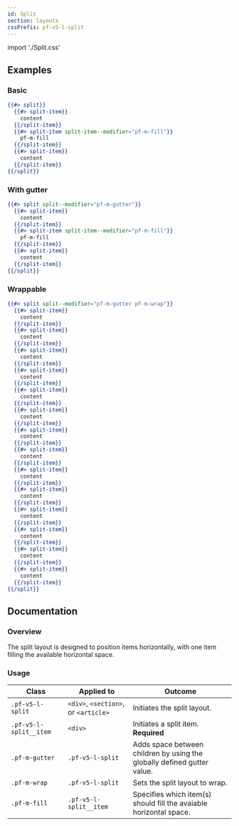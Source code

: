```yaml
---
id: Split
section: layouts
cssPrefix: pf-v5-l-split
---
```


import './Split.css'

## Examples
### Basic
```hbs
{{#> split}}
  {{#> split-item}}
    content
  {{/split-item}}
  {{#> split-item split-item--modifier="pf-m-fill"}}
    pf-m-fill
  {{/split-item}}
  {{#> split-item}}
    content
  {{/split-item}}
{{/split}}
```

### With gutter
```hbs
{{#> split split--modifier="pf-m-gutter"}}
  {{#> split-item}}
    content
  {{/split-item}}
  {{#> split-item split-item--modifier="pf-m-fill"}}
    pf-m-fill
  {{/split-item}}
  {{#> split-item}}
    content
  {{/split-item}}
{{/split}}
```

### Wrappable
```hbs
{{#> split split--modifier="pf-m-gutter pf-m-wrap"}}
  {{#> split-item}}
    content
  {{/split-item}}
  {{#> split-item}}
    content
  {{/split-item}}
  {{#> split-item}}
    content
  {{/split-item}}
  {{#> split-item}}
    content
  {{/split-item}}
  {{#> split-item}}
    content
  {{/split-item}}
  {{#> split-item}}
    content
  {{/split-item}}
  {{#> split-item}}
    content
  {{/split-item}}
  {{#> split-item}}
    content
  {{/split-item}}
  {{#> split-item}}
    content
  {{/split-item}}
  {{#> split-item}}
    content
  {{/split-item}}
  {{#> split-item}}
    content
  {{/split-item}}
  {{#> split-item}}
    content
  {{/split-item}}
  {{#> split-item}}
    content
  {{/split-item}}
  {{#> split-item}}
    content
  {{/split-item}}
{{/split}}
```

## Documentation
### Overview
The split layout is designed to position items horizontally, with one item filling the available horizontal space.

### Usage
| Class | Applied to | Outcome |
| -- | -- | -- |
| `.pf-v5-l-split` | `<div>`, `<section>`, or `<article>` | Initiates the split layout. |
| `.pf-v5-l-split__item` | `<div>` | Initiates a split item. **Required** |
| `.pf-m-gutter` | `.pf-v5-l-split` | Adds space between children by using the globally defined gutter value. |
| `.pf-m-wrap` | `.pf-v5-l-split` | Sets the split layout to wrap. |
| `.pf-m-fill` | `.pf-v5-l-split__item` | Specifies which item(s) should fill the avaiable horizontal space. |
